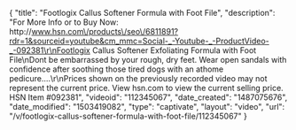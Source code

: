 {
    "title": "Footlogix Callus Softener Formula with Foot File",
    "description": "For More Info or to Buy Now: http:\/\/www.hsn.com\/products\/seo\/6811891?rdr=1&sourceid=youtube&cm_mmc=Social-_-Youtube-_-ProductVideo-_-092381\r\nFootlogix Callus Softener Exfoliating Formula with Foot File\nDont be embarrassed by your rough, dry feet. Wear open sandals with confidence after soothing those tired dogs with an athome pedicure....\r\nPrices shown on the previously recorded video may not represent the current price.  View hsn.com to view the current selling price. HSN Item #092381",
    "videoid": "112345067",
    "date_created": "1487075676",
    "date_modified": "1503419082",
    "type": "captivate",
    "layout": "video",
    "url": "\/v\/footlogix-callus-softener-formula-with-foot-file\/112345067"
}